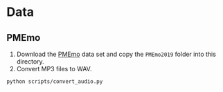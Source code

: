 # Data

## PMEmo

1. Download the [PMEmo](http://pmemo.hellohui.cn/) data set and copy the
  `PMEmo2019` folder into this directory.
2. Convert MP3 files to WAV.
  ```
  python scripts/convert_audio.py
  ```
